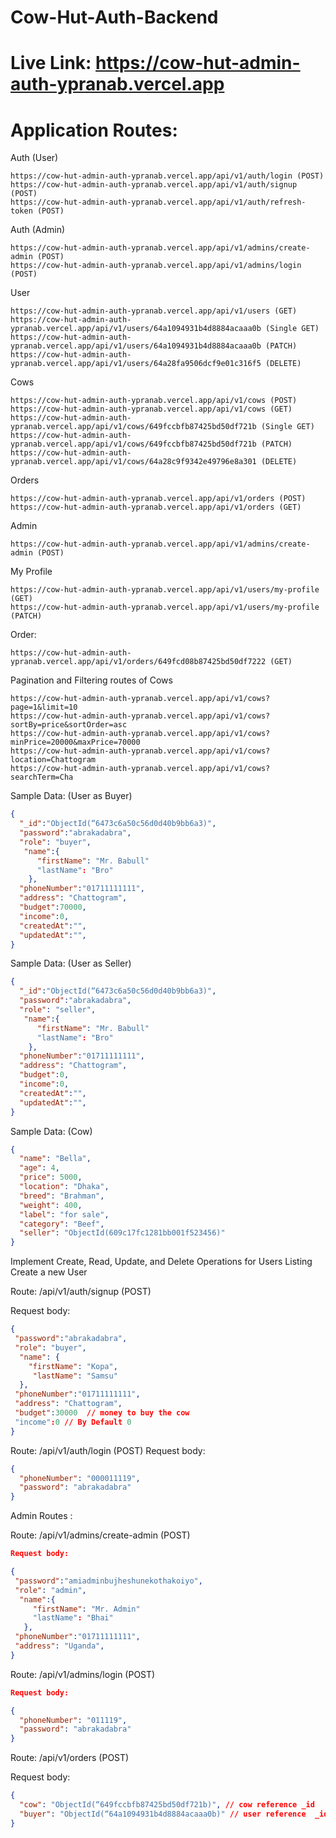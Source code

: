# Cow-Hut-Auth-Backend

# Live Link: https://cow-hut-admin-auth-ypranab.vercel.app

# Application Routes:

Auth (User)

    https://cow-hut-admin-auth-ypranab.vercel.app/api/v1/auth/login (POST)
    https://cow-hut-admin-auth-ypranab.vercel.app/api/v1/auth/signup (POST)
    https://cow-hut-admin-auth-ypranab.vercel.app/api/v1/auth/refresh-token (POST)

Auth (Admin)

    https://cow-hut-admin-auth-ypranab.vercel.app/api/v1/admins/create-admin (POST)
    https://cow-hut-admin-auth-ypranab.vercel.app/api/v1/admins/login (POST)

User

    https://cow-hut-admin-auth-ypranab.vercel.app/api/v1/users (GET)
    https://cow-hut-admin-auth-ypranab.vercel.app/api/v1/users/64a1094931b4d8884acaaa0b (Single GET)
    https://cow-hut-admin-auth-ypranab.vercel.app/api/v1/users/64a1094931b4d8884acaaa0b (PATCH)
    https://cow-hut-admin-auth-ypranab.vercel.app/api/v1/users/64a28fa9506dcf9e01c316f5 (DELETE)

Cows

    https://cow-hut-admin-auth-ypranab.vercel.app/api/v1/cows (POST)
    https://cow-hut-admin-auth-ypranab.vercel.app/api/v1/cows (GET)
    https://cow-hut-admin-auth-ypranab.vercel.app/api/v1/cows/649fccbfb87425bd50df721b (Single GET)
    https://cow-hut-admin-auth-ypranab.vercel.app/api/v1/cows/649fccbfb87425bd50df721b (PATCH)
    https://cow-hut-admin-auth-ypranab.vercel.app/api/v1/cows/64a28c9f9342e49796e8a301 (DELETE)

Orders

    https://cow-hut-admin-auth-ypranab.vercel.app/api/v1/orders (POST)
    https://cow-hut-admin-auth-ypranab.vercel.app/api/v1/orders (GET)

Admin

    https://cow-hut-admin-auth-ypranab.vercel.app/api/v1/admins/create-admin (POST)

My Profile

    https://cow-hut-admin-auth-ypranab.vercel.app/api/v1/users/my-profile (GET)
    https://cow-hut-admin-auth-ypranab.vercel.app/api/v1/users/my-profile (PATCH)

Order:

    https://cow-hut-admin-auth-ypranab.vercel.app/api/v1/orders/649fcd08b87425bd50df7222 (GET)

Pagination and Filtering routes of Cows

    https://cow-hut-admin-auth-ypranab.vercel.app/api/v1/cows?page=1&limit=10
    https://cow-hut-admin-auth-ypranab.vercel.app/api/v1/cows?sortBy=price&sortOrder=asc
    https://cow-hut-admin-auth-ypranab.vercel.app/api/v1/cows?minPrice=20000&maxPrice=70000
    https://cow-hut-admin-auth-ypranab.vercel.app/api/v1/cows?location=Chattogram
    https://cow-hut-admin-auth-ypranab.vercel.app/api/v1/cows?searchTerm=Cha



Sample Data: (User as Buyer)
```json
{
  "_id":"ObjectId(“6473c6a50c56d0d40b9bb6a3)",
  "password":"abrakadabra",
  "role": "buyer",
   "name":{
      "firstName": "Mr. Babull"
      "lastName": "Bro"
    },
  "phoneNumber":"01711111111",
  "address": "Chattogram",
  "budget":70000,
  "income":0,
  "createdAt":"",
  "updatedAt":"",
}
```

Sample Data: (User as Seller)
```json
{
  "_id":"ObjectId(“6473c6a50c56d0d40b9bb6a3)",
  "password":"abrakadabra",
  "role": "seller",
   "name":{
      "firstName": "Mr. Babull"
      "lastName": "Bro"
    },
  "phoneNumber":"01711111111",
  "address": "Chattogram",
  "budget":0,
  "income":0,
  "createdAt":"",
  "updatedAt":"",
}
```
Sample Data: (Cow)
```json
{
  "name": "Bella",
  "age": 4,
  "price": 5000,
  "location": "Dhaka",
  "breed": "Brahman",
  "weight": 400,
  "label": "for sale",
  "category": "Beef",
  "seller": "ObjectId(609c17fc1281bb001f523456)"
}
```
Implement Create, Read, Update, and Delete Operations for Users Listing
Create a new User

Route: /api/v1/auth/signup (POST)

Request body:
```json
{
 "password":"abrakadabra",
 "role": "buyer",
  "name": {
    "firstName": "Kopa",
     "lastName": "Samsu"
  },
 "phoneNumber":"01711111111",
 "address": "Chattogram",
 "budget":30000  // money to buy the cow
 "income":0 // By Default 0
}
```
Route: /api/v1/auth/login (POST) Request body:
```json
{
  "phoneNumber": "000011119",
  "password": "abrakadabra"
}
```
Admin Routes :

Route: /api/v1/admins/create-admin (POST)
```json
Request body:

{
 "password":"amiadminbujheshunekothakoiyo",
 "role": "admin",
  "name":{
     "firstName": "Mr. Admin"
     "lastName": "Bhai"
   },
 "phoneNumber":"01711111111",
 "address": "Uganda",
}
```
Route: /api/v1/admins/login (POST)
```json
Request body:

{
  "phoneNumber": "011119",
  "password": "abrakadabra"
}
```
Route: /api/v1/orders (POST)

Request body:
```json
{
  "cow": "ObjectId(“649fccbfb87425bd50df721b)", // cow reference _id
  "buyer": "ObjectId(“64a1094931b4d8884acaaa0b)" // user reference  _id
}
```
